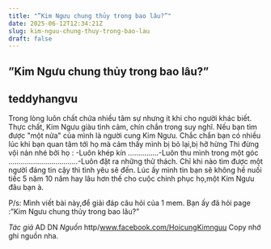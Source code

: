 ```yaml
---
title: "”Kim Ngưu chung thủy trong bao lâu?”"
date: 2025-06-12T12:34:21Z
slug: kim-nguu-chung-thuy-trong-bao-lau
draft: false
---
```


## ”Kim Ngưu chung thủy trong bao lâu?”

## teddyhangvu

Trong lòng luôn chất chứa nhiều tâm sự nhưng ít khi cho người khác biết.​
Thực chất, Kim Ngưu giàu tình cảm, chín chắn trong suy nghĩ.​
Nếu bạn tìm được "một nửa" của mình là người cung Kim Ngưu.​
Chắc chắn bạn có nhiều lúc khi bạn quan tâm tớ​i họ mà cảm thấy mình bị bỏ lại,bị hỡ hừng 
Thì đừng vội nản nhé bởi họ :
-Luôn khép kín
...............-Luôn thu mình trong một góc
..................................-Luôn đặt ra những thử thách.
Chỉ khi nào tìm được một người đáng tin cậy thì tình yêu sẽ đến.
Lúc ấy mình tin bạn sẽ không hề nuối tiếc 5 năm 10 năm hay lâu hơn thế cho cuộc chinh phục họ,một Kim Ngưu đâu bạn à.

P/s: Mình viết bài này,để giải đáp câu hỏi của 1 mem.
Bạn ấy đã hỏi page :”Kim Ngưu chung thủy trong bao lâu?”

*Tác giả* AD DN
*Nguồn* http/www.facebook.com/HoicungKimnguu
Copy nhớ ghi nguồn nha.​
 
​